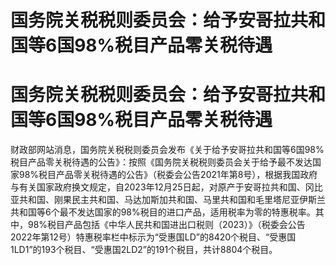 # 国务院关税税则委员会：给予安哥拉共和国等6国98%税目产品零关税待遇

# 国务院关税税则委员会：给予安哥拉共和国等6国98%税目产品零关税待遇

财政部网站消息，国务院关税税则委员会发布《关于给予安哥拉共和国等6国98%税目产品零关税待遇的公告》：按照《国务院关税税则委员会关于给予最不发达国家98%税目产品零关税待遇的公告》（税委会公告2021年第8号），根据我国政府与有关国家政府换文规定，自2023年12月25日起，对原产于安哥拉共和国、冈比亚共和国、刚果民主共和国、马达加斯加共和国、马里共和国和毛里塔尼亚伊斯兰共和国等6个最不发达国家的98%税目的进口产品，适用税率为零的特惠税率。其中，98%税目产品包括《中华人民共和国进出口税则（2023）》（税委会公告2022年第12号）特惠税率栏中标示为“受惠国LD”的8420个税目、“受惠国1LD1”的193个税目、“受惠国2LD2”的191个税目，共计8804个税目。

